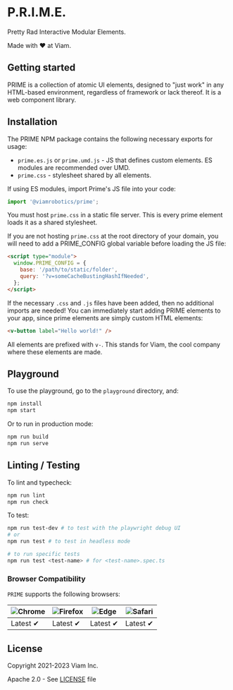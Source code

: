 # P.R.I.M.E.

Pretty Rad Interactive Modular Elements.

Made with ❤️ at Viam.

## Getting started

PRIME is a collection of atomic UI elements, designed to "just work" in any HTML-based environment, regardless of framework or lack thereof. It is a web component library.

## Installation

The PRIME NPM package contains the following necessary exports for usage:

- `prime.es.js` or `prime.umd.js` - JS that defines custom elements. ES modules are recommended over UMD.
- `prime.css` - stylesheet shared by all elements.

If using ES modules, import Prime's JS file into your code:

```ts
import '@viamrobotics/prime';
```

You must host `prime.css` in a static file server. This is every prime element loads it as a shared stylesheet.

If you are not hosting `prime.css` at the root directory of your domain, you will need to add a PRIME_CONFIG global variable before loading the JS file:

```html
<script type="module">
  window.PRIME_CONFIG = {
    base: '/path/to/static/folder',
    query: '?v=someCacheBustingHashIfNeeded',
  };
</script>
```

If the necessary `.css` and `.js` files have been added, then no additional imports are needed!
You can immediately start adding PRIME elements to your app, since prime elements are simply custom HTML elements:

```html
<v-button label="Hello world!" />
```

All elements are prefixed with `v-`. This stands for Viam, the cool company where these elements are made.

## Playground

To use the playground, go to the `playground` directory, and:

```bash
npm install
npm start
```

Or to run in production mode:

```bash
npm run build
npm run serve
```

## Linting / Testing

To lint and typecheck:

```bash
npm run lint
npm run check
```

To test:

```bash
npm run test-dev # to test with the playwright debug UI
# or
npm run test # to test in headless mode

# to run specific tests
npm run test <test-name> # for <test-name>.spec.ts
```

### Browser Compatibility

`PRIME` supports the following browsers:

| ![Chrome][] | ![Firefox][] | ![Edge][] | ![Safari][] |
| ----------- | ------------ | --------- | ----------- |
| Latest ✔    | Latest ✔     | Latest ✔  | Latest ✔    |

[chrome]: https://raw.githubusercontent.com/alrra/browser-logos/master/src/chrome/chrome_48x48.png
[firefox]: https://raw.githubusercontent.com/alrra/browser-logos/master/src/firefox/firefox_48x48.png
[edge]: https://raw.githubusercontent.com/alrra/browser-logos/master/src/edge/edge_48x48.png
[safari]: https://raw.githubusercontent.com/alrra/browser-logos/master/src/safari/safari_48x48.png

## License

Copyright 2021-2023 Viam Inc.

Apache 2.0 - See [LICENSE](https://github.com/viamrobotics/prime/blob/main/LICENSE) file
